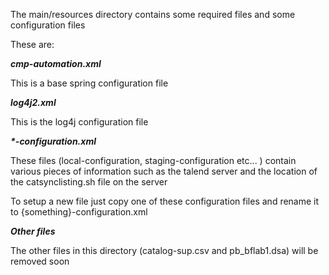 The main/resources directory contains some required files and some configuration files
 
 These are:
 
 ___cmp-automation.xml___
 
 This is a base spring configuration file
 
  ___log4j2.xml___
  
  This is the log4j configuration file
  
  ___*-configuration.xml___
  
  These files (local-configuration, staging-configuration etc... ) contain various pieces of information such as the talend server and the location of the catsynclisting.sh file on the server
  
  To setup a new file just copy one of these configuration files and rename it to {something}-configuration.xml
  
  ___Other files___
  
  The other files in this directory (catalog-sup.csv and pb_bflab1.dsa) will be removed soon 
